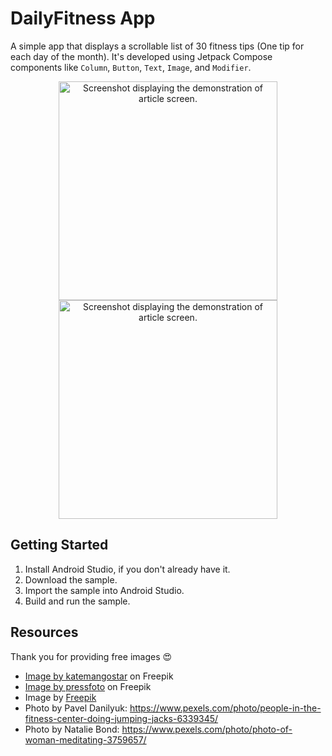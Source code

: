 DailyFitness App
================================

A simple app that displays a scrollable list of 30 fitness tips (One tip for each day of the month). It's developed using Jetpack Compose components like ```Column```, ```Button```, ```Text```, ```Image```, and ```Modifier```.

<p align="center">
  <img src="./asset-docs/demo.png" width="350px" alt="Screenshot displaying the demonstration of article screen.">
  <img src="./asset-docs/demo_dark_mode.png" width="350px" alt="Screenshot displaying the demonstration of article screen.">
</p>

Getting Started
---------------
1. Install Android Studio, if you don't already have it.
2. Download the sample.
3. Import the sample into Android Studio.
4. Build and run the sample.

Resources
---------------
Thank you for providing free images 😍

- <a href="https://www.freepik.com/free-photo/serious-people-doing-upward-facing-dog-pose-class_4999690.htm#query=yoga&position=15&from_view=search&track=sph&uuid=4fda9daf-4c24-49ad-836a-9fdc7918f3b5">Image by katemangostar</a> on Freepik
- <a href="https://www.freepik.com/free-photo/happy-sportswoman-drinking-water-park_5766219.htm#query=water%20bottle&position=44&from_view=search&track=ais&uuid=30d83f54-9ffa-4b6c-9c26-2d5b7f2d662c">Image by pressfoto</a> on Freepik
- Image by <a href="https://www.freepik.com/free-photo/flat-lay-high-protein-meal-composition_18003132.htm#query=plate%20featuring%20protein&position=4&from_view=search&track=ais&uuid=b1a610d8-e792-4ee2-8221-47a174abe467">Freepik</a>
- Photo by Pavel Danilyuk: https://www.pexels.com/photo/people-in-the-fitness-center-doing-jumping-jacks-6339345/
- Photo by Natalie Bond: https://www.pexels.com/photo/photo-of-woman-meditating-3759657/